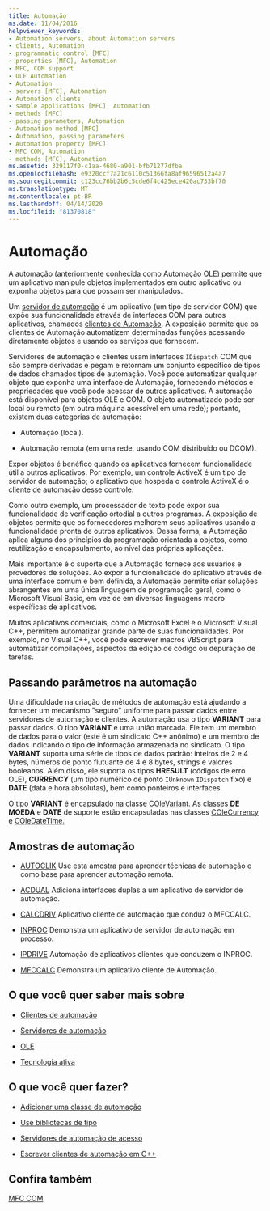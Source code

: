 ```yaml
---
title: Automação
ms.date: 11/04/2016
helpviewer_keywords:
- Automation servers, about Automation servers
- clients, Automation
- programmatic control [MFC]
- properties [MFC], Automation
- MFC, COM support
- OLE Automation
- Automation
- servers [MFC], Automation
- Automation clients
- sample applications [MFC], Automation
- methods [MFC]
- passing parameters, Automation
- Automation method [MFC]
- Automation, passing parameters
- Automation property [MFC]
- MFC COM, Automation
- methods [MFC], Automation
ms.assetid: 329117f0-c1aa-4680-a901-bfb71277dfba
ms.openlocfilehash: e9320ccf7a21c6110c51366fa8af96596512a4a7
ms.sourcegitcommit: c123cc76bb2b6c5cde6f4c425ece420ac733bf70
ms.translationtype: MT
ms.contentlocale: pt-BR
ms.lasthandoff: 04/14/2020
ms.locfileid: "81370818"
---
```

# <a name="automation"></a>Automação

A automação (anteriormente conhecida como Automação OLE) permite que um aplicativo manipule objetos implementados em outro aplicativo ou exponha objetos para que possam ser manipulados.

Um [servidor de automação](../mfc/automation-servers.md) é um aplicativo (um tipo de servidor COM) que expõe sua funcionalidade através de interfaces COM para outros aplicativos, chamados [clientes de Automação](../mfc/automation-clients.md). A exposição permite que os clientes de Automação automatizem determinadas funções acessando diretamente objetos e usando os serviços que fornecem.

Servidores de automação e clientes usam interfaces `IDispatch` COM que são sempre derivadas e pegam e retornam um conjunto específico de tipos de dados chamados tipos de automação. Você pode automatizar qualquer objeto que exponha uma interface de Automação, fornecendo métodos e propriedades que você pode acessar de outros aplicativos. A automação está disponível para objetos OLE e COM. O objeto automatizado pode ser local ou remoto (em outra máquina acessível em uma rede); portanto, existem duas categorias de automação:

- Automação (local).

- Automação remota (em uma rede, usando COM distribuído ou DCOM).

Expor objetos é benéfico quando os aplicativos fornecem funcionalidade útil a outros aplicativos. Por exemplo, um controle ActiveX é um tipo de servidor de automação; o aplicativo que hospeda o controle ActiveX é o cliente de automação desse controle.

Como outro exemplo, um processador de texto pode expor sua funcionalidade de verificação ortodial a outros programas. A exposição de objetos permite que os fornecedores melhorem seus aplicativos usando a funcionalidade pronta de outros aplicativos. Dessa forma, a Automação aplica alguns dos princípios da programação orientada a objetos, como reutilização e encapsulamento, ao nível das próprias aplicações.

Mais importante é o suporte que a Automação fornece aos usuários e provedores de soluções. Ao expor a funcionalidade do aplicativo através de uma interface comum e bem definida, a Automação permite criar soluções abrangentes em uma única linguagem de programação geral, como o Microsoft Visual Basic, em vez de em diversas linguagens macro específicas de aplicativos.

Muitos aplicativos comerciais, como o Microsoft Excel e o Microsoft Visual C++, permitem automatizar grande parte de suas funcionalidades. Por exemplo, no Visual C++, você pode escrever macros VBScript para automatizar compilações, aspectos da edição de código ou depuração de tarefas.

## <a name="passing-parameters-in-automation"></a><a name="_core_passing_parameters_in_automation"></a>Passando parâmetros na automação

Uma dificuldade na criação de métodos de automação está ajudando a fornecer um mecanismo "seguro" uniforme para passar dados entre servidores de automação e clientes. A automação usa o tipo **VARIANT** para passar dados. O tipo **VARIANT** é uma união marcada. Ele tem um membro de dados para o valor (este é um sindicato C++ anônimo) e um membro de dados indicando o tipo de informação armazenada no sindicato. O tipo **VARIANT** suporta uma série de tipos de dados padrão: inteiros de 2 e 4 bytes, números de ponto flutuante de 4 e 8 bytes, strings e valores booleanos. Além disso, ele suporta os tipos **HRESULT** (códigos de erro OLE), **CURRENCY** (um tipo numérico de ponto `IUnknown` `IDispatch` fixo) e **DATE** (data e hora absolutas), bem como ponteiros e interfaces.

O tipo **VARIANT** é encapsulado na classe [COleVariant.](../mfc/reference/colevariant-class.md) As classes **DE MOEDA** e **DATE** de suporte estão encapsuladas nas classes [COleCurrency](../mfc/reference/colecurrency-class.md) e [COleDateTime.](../atl-mfc-shared/reference/coledatetime-class.md)

## <a name="automation-samples"></a>Amostras de automação

- [AUTOCLIK](../overview/visual-cpp-samples.md) Use esta amostra para aprender técnicas de automação e como base para aprender automação remota.

- [ACDUAL](../overview/visual-cpp-samples.md) Adiciona interfaces duplas a um aplicativo de servidor de automação.

- [CALCDRIV](../overview/visual-cpp-samples.md) Aplicativo cliente de automação que conduz o MFCCALC.

- [INPROC](../overview/visual-cpp-samples.md) Demonstra um aplicativo de servidor de automação em processo.

- [IPDRIVE](../overview/visual-cpp-samples.md) Automação de aplicativos clientes que conduzem o INPROC.

- [MFCCALC](../overview/visual-cpp-samples.md) Demonstra um aplicativo cliente de Automação.

## <a name="what-do-you-want-to-know-more-about"></a>O que você quer saber mais sobre

- [Clientes de automação](../mfc/automation-clients.md)

- [Servidores de automação](../mfc/automation-servers.md)

- [OLE](../mfc/ole-in-mfc.md)

- [Tecnologia ativa](../mfc/mfc-com.md)

## <a name="what-do-you-want-to-do"></a>O que você quer fazer?

- [Adicionar uma classe de automação](../mfc/automation-servers.md)

- [Use bibliotecas de tipo](../mfc/automation-clients-using-type-libraries.md)

- [Servidores de automação de acesso](../mfc/automation-servers.md)

- [Escrever clientes de automação em C++](../mfc/automation-clients.md)

## <a name="see-also"></a>Confira também

[MFC COM](../mfc/mfc-com.md)
